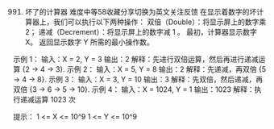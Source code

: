 991. 坏了的计算器
难度中等58收藏分享切换为英文关注反馈
在显示着数字的坏计算器上，我们可以执行以下两种操作：
双倍（Double）：将显示屏上的数字乘 2；
递减（Decrement）：将显示屏上的数字减 1 。
最初，计算器显示数字 X。
返回显示数字 Y 所需的最小操作数。
 
示例 1：
输入：X = 2, Y = 3
输出：2
解释：先进行双倍运算，然后再进行递减运算 {2 -> 4 -> 3}.
示例 2：
输入：X = 5, Y = 8
输出：2
解释：先递减，再双倍 {5 -> 4 -> 8}.
示例 3：
输入：X = 3, Y = 10
输出：3
解释：先双倍，然后递减，再双倍 {3 -> 6 -> 5 -> 10}.
示例 4：
输入：X = 1024, Y = 1
输出：1023
解释：执行递减运算 1023 次
 
提示：
1 <= X <= 10^9
1 <= Y <= 10^9